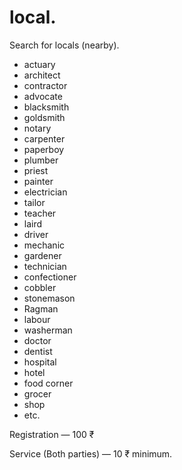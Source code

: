 # local. 
Search for locals (nearby).

* actuary
* architect
* contractor
* advocate
* blacksmith
* goldsmith
* notary
* carpenter
* paperboy
* plumber
* priest
* painter
* electrician
* tailor
* teacher
* laird
* driver
* mechanic
* gardener
* technician
* confectioner
* cobbler
* stonemason
* Ragman
* labour
* washerman
* doctor
* dentist
* hospital
* hotel
* food corner
* grocer
* shop
* etc.

Registration — 100 ₹

Service (Both parties) — 10 ₹ minimum.
